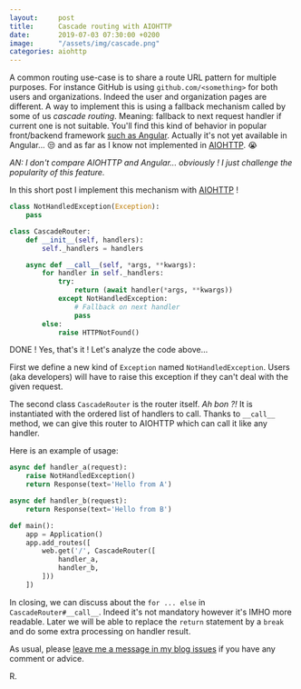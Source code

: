 ```yaml
---
layout:     post
title:      Cascade routing with AIOHTTP
date:       2019-07-03 07:30:00 +0200
image:      "/assets/img/cascade.png"
categories: aiohttp 
---
```


A common routing use-case is to share a route URL pattern for multiple purposes. For instance GitHub is using `github.com/<something>` for both users and organizations. Indeed the user and organization pages are different. A way to implement this is using a fallback mechanism called by some of us _cascade routing_. Meaning: fallback to next request handler if current one is not suitable. You'll find this kind of behavior in popular front/backend framework [such as Angular](https://github.com/angular/angular/pull/16416). Actually it's not yet available in Angular... 😒 and as far as I know not implemented in [AIOHTTP](https://aiohttp.readthedocs.io/). 😭

_AN: I don't compare AIOHTTP and Angular... obviously ! I just challenge the popularity of this feature._

In this short post I implement this mechanism with [AIOHTTP](https://aiohttp.readthedocs.io/) !

```python
class NotHandledException(Exception):
    pass

class CascadeRouter:
    def __init__(self, handlers):
        self._handlers = handlers

    async def __call__(self, *args, **kwargs):
        for handler in self._handlers:
            try:
                return (await handler(*args, **kwargs))
            except NotHandledException:
                # Fallback on next handler
                pass
        else:
            raise HTTPNotFound()
```

DONE ! Yes, that's it ! Let's analyze the code above...

First we define a new kind of `Exception` named `NotHandledException`. Users (aka developers) will have to raise this exception if they can't deal with the given request.

The second class `CascadeRouter` is the router itself. _Ah bon ?!_ It is instantiated with the ordered list of handlers to call. Thanks to `__call__` method, we can give this router to AIOHTTP which can call it like any handler.

Here is an example of usage:

```python
async def handler_a(request):
    raise NotHandledException()
    return Response(text='Hello from A')

async def handler_b(request):
    return Response(text='Hello from B')

def main():
    app = Application()
    app.add_routes([
        web.get('/', CascadeRouter([
            handler_a,
            handler_b,
        ]))
    ])
```

In closing, we can discuss about the `for ... else` in `CascadeRouter#__call__`. Indeed it's not mandatory however it's IMHO more readable. Later we will be able to replace the `return` statement by a `break` and do some extra processing on handler result.

As usual, please [leave me a message in my blog issues](https://github.com/rmedaer/rmedaer.github.io/issues) if you have any comment or advice.

R.
